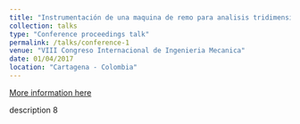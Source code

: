 ```yaml
---
title: "Instrumentación de una maquina de remo para analisis tridimensional cinematico y cinetico."
collection: talks
type: "Conference proceedings talk"
permalink: /talks/conference-1
venue: "VIII Congreso Internacional de Ingenieria Mecanica"
date: 01/04/2017
location: "Cartagena - Colombia"
---
```


[More information here](http://andimec.github.io/files/talks/conference-1)

description 8
